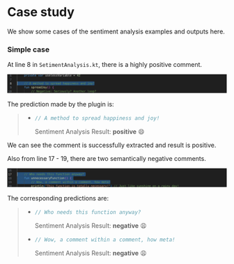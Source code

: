 # Case study

We show some cases of the sentiment analysis examples and outputs here.


### Simple case 

At line 8 in `SetimentAnalysis.kt`, there is a highly positive comment. 

![](./.github/line8.png)

The prediction made by the plugin is:

> - ```kotlin
>   // A method to spread happiness and joy!
>   ```
>   Sentiment Analysis Result: **positive** :smile:

We can see the comment is successfully extracted and result is positive.

Also from line 17 - 19, there are two semantically negative comments.

![](./.github/lin17-19.png)

The corresponding predictions are:

> - ```kotlin
>   // Who needs this function anyway?
>   ```
>   Sentiment Analysis Result: **negative** :weary:
>
>
>
> - ```kotlin
>   // Wow, a comment within a comment, how meta!
>   ```
>   Sentiment Analysis Result: **negative** :weary:

